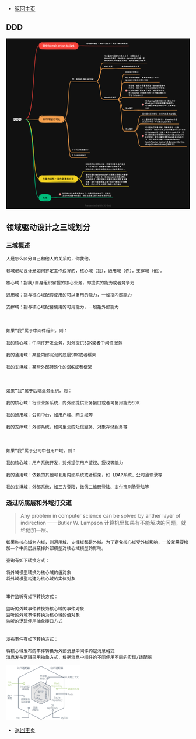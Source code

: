 * [返回主页](../home.md)

## DDD  
![](../../picture/3/6DDD.png)
  
## 领域驱动设计之三域划分
### 三域概述
```text
人是怎么区分自己和他人的关系的，你我他。

领域驱动设计是如何界定工作边界的，核心域（我），通用域（你），支撑域（他）。

核心域：指我/自身组织掌握的核心业务，即提供的能力或者竞争力

通用域：指与核心域配套使用的可以复用的能力，一般指内部能力

支撑域：指与核心域配套使用的可用能力，一般指外部能力

﻿

如果“我”属于中间件组织，则：

我的核心域：中间件开发业务，对外提供SDK或者中间件服务

我的通用域：某些内部沉淀的底层SDK或者框架

我的支撑域：某些外部特殊化的SDK或者框架

﻿

如果“我”属于后端业务组织，则：

我的核心域：行业业务系统，向外部提供业务接口或者可复用能力SDK

我的通用域：公司中台，如用户域、网关域等

我的支撑域：外部系统，如阿里云的短信服务、对象存储服务等

﻿

如果“我”属于公司中台用户域，则：

我的核心域：用户系统开发，对外提供用户鉴权、授权等能力

我的通用域：依赖的其他可复用内部系统或者框架，如 LDAP系统、公司通讯录等

我的支撑域：外部系统，如三方登陆，微信二维码登陆、支付宝刷脸登陆等
```
### 透过防腐层和外域打交道
> Any problem in computer science can be solved by anther layer of indirection ——Butler W. Lampson
> 计算机里如果有不能解决的问题，就给他加一层。
```text
如果称核心域为内域，则通用域、支撑域都是外域。为了避免核心域受外域影响，一般就需要增加一个中间层屏蔽掉外部模型对核心域模型的影响。

查询有如下转换方式：

将外域模型转换为核心域的值对象
将外域模型构建为核心域的实体对象
﻿

事件监听有如下转换方式：

监听的外域事件转换为核心域的事件对象
监听的外域事件转换为核心域的值对象
监听的逻辑使用抽象接口方式
﻿

发布事件有如下转换方式：

将核心域发布的事件转换为外部消息中间件约定消息格式
消息发布逻辑采用抽象方式，根据消息中间件的不同使用不同的实现/适配器
```
[comment]: <> (![]&#40;../../picture/3/6DDD六边形架构.png&#41;)
<div align="left">
    <img src="../../picture/3/6DDD六边形架构.png" width="40%">
</div>

* [返回主页](../home.md)
